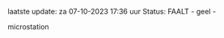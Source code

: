 laatste update: 
za 07-10-2023 17:36   uur 
Status: FAALT - geel - 
<div class="service Y">microstation</div>